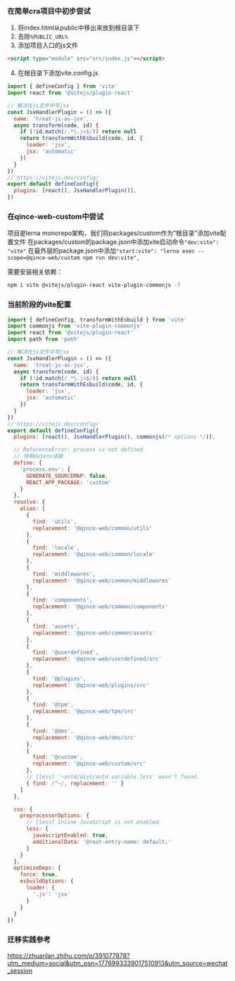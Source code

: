 ### 在简单cra项目中初步尝试
1. 将index.html从public中移出来放到根目录下
2. 去除`%PUBLIC_URL%`
3. 添加项目入口的js文件
```html
<script type="module" src="src/index.js"></script>
```
4. 在根目录下添加vite.config.js
```js
import { defineConfig } from 'vite'
import react from '@vitejs/plugin-react'

// 解决在js文件中写jsx
const JsxHandlerPlugin = () => ({
  name: 'treat-js-as-jsx',
  async transform(code, id) {
    if (!id.match(/.*\.js$/)) return null
    return transformWithEsbuild(code, id, {
      loader: 'jsx',
      jsx: 'automatic'
    })
  }
})
// https://vitejs.dev/config/
export default defineConfig({
  plugins: [react(), JsxHandlerPlugin()],
})
```

### 在qince-web-custom中尝试
项目是lerna monorepo架构，我们将packages/custom作为"根目录"添加vite配置文件
在packages/custom的package.json中添加vite启动命令`"dev:vite": "vite"`
在最外层的package.json中添加`"start:vite": "lerna exec --scope=@qince-web/custom npm run dev:vite",`

需要安装相关依赖：
``` bash
npm i vite @vitejs/plugin-react vite-plugin-commonjs -f
```

### 当前阶段的vite配置

```js
import { defineConfig, transformWithEsbuild } from 'vite'
import commonjs from 'vite-plugin-commonjs'
import react from '@vitejs/plugin-react'
import path from 'path'

// 解决在js文件中写jsx
const JsxHandlerPlugin = () => ({
  name: 'treat-js-as-jsx',
  async transform(code, id) {
    if (!id.match(/.*\.js$/)) return null
    return transformWithEsbuild(code, id, {
      loader: 'jsx',
      jsx: 'automatic'
    })
  }
})
// https://vitejs.dev/config/
export default defineConfig({
  plugins: [react(), JsxHandlerPlugin(), commonjs(/* options */)],

  // ReferenceError: process is not defined
  // 待用dotenv读取
  define: {
    'process.env': {
      GENERATE_SOURCEMAP: false,
      REACT_APP_PACKAGE: 'custom'
    }
  },
  resolve: {
    alias: [
      {
        find: 'utils',
        replacement: '@qince-web/common/utils'
      },
      {
        find: 'locale',
        replacement: '@qince-web/common/locale'
      },
      {
        find: 'middlewares',
        replacement: '@qince-web/common/middlewares'
      },
      {
        find: 'components',
        replacement: '@qince-web/common/components'
      },
      {
        find: 'assets',
        replacement: '@qince-web/common/assets'
      },
      {
        find: '@userdefined',
        replacement: '@qince-web/userdefined/src'
      },
      {
        find: '@plugins',
        replacement: '@qince-web/plugins/src'
      },
      {
        find: '@tpm',
        replacement: '@qince-web/tpm/src'
      },
      {
        find: '@dms',
        replacement: '@qince-web/dms/src'
      },
      {
        find: '@custom',
        replacement: '@qince-web/custom/src'
      },
      // [less] '~antd/dist/antd.variable.less' wasn't found.
      { find: /^~/, replacement: '' }
    ]
  },

  css: {
    preprocessorOptions: {
      // [less] Inline JavaScript is not enabled.
      less: {
        javascriptEnabled: true,
        additionalData: '@root-entry-name: default;'
      }
    }
  },
  optimizeDeps: {
    force: true,
    esbuildOptions: {
      loader: {
        '.js': 'jsx'
      }
    }
  }
})
```

### 迁移实践参考
https://zhuanlan.zhihu.com/p/391077878?utm_medium=social&utm_psn=1776993339017510913&utm_source=wechat_session